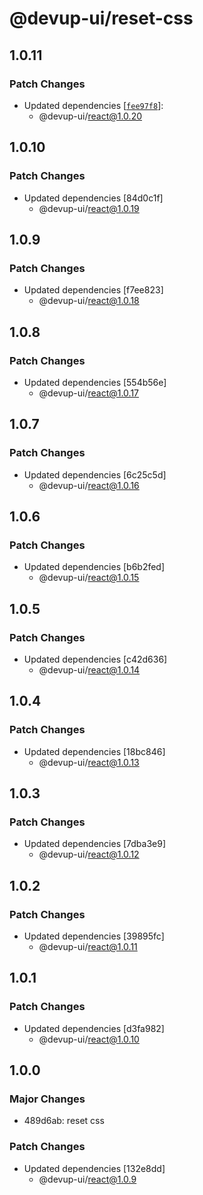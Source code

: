 # @devup-ui/reset-css

## 1.0.11

### Patch Changes

- Updated dependencies [[`fee97f8`](https://github.com/dev-five-git/devup-ui/commit/fee97f8a3d79b9a4c62858deb8e1aea8c609e3a2)]:
  - @devup-ui/react@1.0.20

## 1.0.10

### Patch Changes

- Updated dependencies [84d0c1f]
  - @devup-ui/react@1.0.19

## 1.0.9

### Patch Changes

- Updated dependencies [f7ee823]
  - @devup-ui/react@1.0.18

## 1.0.8

### Patch Changes

- Updated dependencies [554b56e]
  - @devup-ui/react@1.0.17

## 1.0.7

### Patch Changes

- Updated dependencies [6c25c5d]
  - @devup-ui/react@1.0.16

## 1.0.6

### Patch Changes

- Updated dependencies [b6b2fed]
  - @devup-ui/react@1.0.15

## 1.0.5

### Patch Changes

- Updated dependencies [c42d636]
  - @devup-ui/react@1.0.14

## 1.0.4

### Patch Changes

- Updated dependencies [18bc846]
  - @devup-ui/react@1.0.13

## 1.0.3

### Patch Changes

- Updated dependencies [7dba3e9]
  - @devup-ui/react@1.0.12

## 1.0.2

### Patch Changes

- Updated dependencies [39895fc]
  - @devup-ui/react@1.0.11

## 1.0.1

### Patch Changes

- Updated dependencies [d3fa982]
  - @devup-ui/react@1.0.10

## 1.0.0

### Major Changes

- 489d6ab: reset css

### Patch Changes

- Updated dependencies [132e8dd]
  - @devup-ui/react@1.0.9
